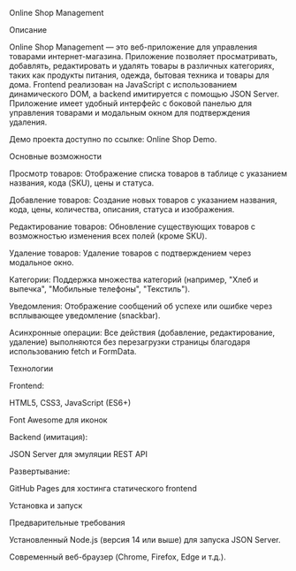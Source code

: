 Online Shop Management



Описание

Online Shop Management — это веб-приложение для управления товарами интернет-магазина. Приложение позволяет просматривать, добавлять, редактировать и удалять товары в различных категориях, таких как продукты питания, одежда, бытовая техника и товары для дома. Frontend реализован на JavaScript с использованием динамического DOM, а backend имитируется с помощью JSON Server. Приложение имеет удобный интерфейс с боковой панелью для управления товарами и модальным окном для подтверждения удаления.

Демо проекта доступно по ссылке: Online Shop Demo.

Основные возможности





Просмотр товаров: Отображение списка товаров в таблице с указанием названия, кода (SKU), цены и статуса.



Добавление товаров: Создание новых товаров с указанием названия, кода, цены, количества, описания, статуса и изображения.



Редактирование товаров: Обновление существующих товаров с возможностью изменения всех полей (кроме SKU).



Удаление товаров: Удаление товаров с подтверждением через модальное окно.



Категории: Поддержка множества категорий (например, "Хлеб и выпечка", "Мобильные телефоны", "Текстиль").



Уведомления: Отображение сообщений об успехе или ошибке через всплывающее уведомление (snackbar).



Асинхронные операции: Все действия (добавление, редактирование, удаление) выполняются без перезагрузки страницы благодаря использованию fetch и FormData.

Технологии





Frontend:





HTML5, CSS3, JavaScript (ES6+)



Font Awesome для иконок



Backend (имитация):





JSON Server для эмуляции REST API



Развертывание:





GitHub Pages для хостинга статического frontend

Установка и запуск

Предварительные требования





Установленный Node.js (версия 14 или выше) для запуска JSON Server.



Современный веб-браузер (Chrome, Firefox, Edge и т.д.).
